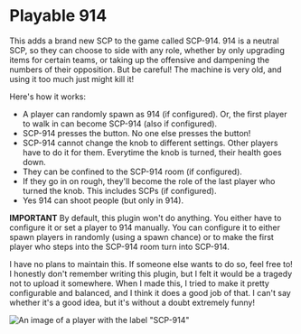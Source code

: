 # Playable 914

This adds a brand new SCP to the game called SCP-914. 914 is a neutral SCP, so they can choose to side with any role, whether by only upgrading items for certain teams, or taking up the offensive and dampening the numbers of their opposition. But be careful! The machine is very old, and using it too much just might kill it!

Here's how it works:
* A player can randomly spawn as 914 (if configured). Or, the first player to walk in can become SCP-914 (also if configured).
* SCP-914 presses the button. No one else presses the button!
* SCP-914 cannot change the knob to different settings. Other players have to do it for them. Everytime the knob is turned, their health goes down.
* They can be confined to the SCP-914 room (if configured).
* If they go in on rough, they'll become the role of the last player who turned the knob. This includes SCPs (if configured).
* Yes 914 can shoot people (but only in 914).

**IMPORTANT** By default, this plugin won't do anything. You either have to configure it or set a player to 914 manually. You can configure it to either spawn players in randomly (using a spawn chance) or to make the first player who steps into the SCP-914 room turn into SCP-914.

I have no plans to maintain this. If someone else wants to do so, feel free to! I honestly don't remember writing this plugin, but I felt it would be a tragedy not to upload it somewhere. When I made this, I tried to make it pretty configurable and balanced, and I think it does a good job of that. I can't say whether it's a good idea, but it's without a doubt extremely funny!

![An image of a player with the label "SCP-914"](https://media.discordapp.net/attachments/673347615328567324/1129978215415431200/image.png?ex=66ac52b8&is=66ab0138&hm=b68403704e47946dfc9adddc4e1a3745afb6fc2ccbfc011836e1ff84426827c1&=&format=webp&quality=lossless&width=1047&height=580)
